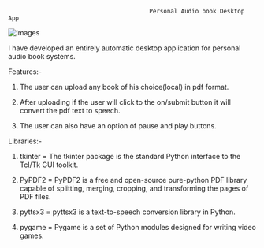                                             Personal Audio book Desktop App



   ![images](https://user-images.githubusercontent.com/68140840/180727585-d7028799-83a8-44b2-a6b8-34c6864b94ee.jpeg)





I have developed an entirely automatic desktop application for personal audio book systems.

Features:-

1. The user can upload any book of his choice(local) in pdf format.

2. After uploading if the user will click to the on/submit button it will convert the pdf text to
speech.

3. The user can also have an option of pause and play buttons.


Libraries:-

1. tkinter = The tkinter package is the standard Python interface to the Tcl/Tk GUI toolkit.

2. PyPDF2  = PyPDF2 is a free and open-source pure-python PDF library capable of splitting, merging, cropping, and transforming the pages of PDF files. 

3. pyttsx3 = pyttsx3 is a text-to-speech conversion library in Python.

4. pygame  = Pygame is a set of Python modules designed for writing video games.

